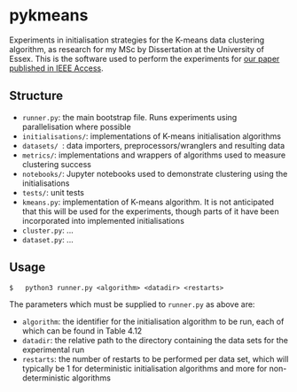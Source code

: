 # pykmeans

Experiments in initialisation strategies for the K-means data clustering algorithm, as research for my MSc by Dissertation at the University of Essex. This is the software used to perform the experiments for [our paper published in IEEE Access](https://ieeexplore.ieee.org/document/9786801).

## Structure

 - `runner.py`: the main bootstrap file. Runs experiments using parallelisation where possible
 - `initialisations/`: implementations of K-means initialisation algorithms
 - `datasets/ `: data importers, preprocessors/wranglers and resulting data
 - `metrics/`: implementations and wrappers of algorithms used to measure clustering success
 - `notebooks/`: Jupyter notebooks used to demonstrate clustering using the initialisations
 - `tests/`: unit tests
 - `kmeans.py`: implementation of K-means algorithm. It is not anticipated that this will be used for the experiments, though parts of it have been incorporated into implemented initialisations 
 - `cluster.py`: ...
 - `dataset.py`: ...

## Usage

``$   python3 runner.py <algorithm> <datadir> <restarts>``
 
The parameters which must be supplied to `runner.py` as above are:
 - `algorithm`: the identifier for the initialisation algorithm to be run, each of which can be found in Table 4.12
 - `datadir`: the relative path to the directory containing the data sets for the experimental run
 - `restarts`: the  number  of  restarts  to  be  performed  per  data  set,  which will typically be 1 for deterministic initialisation algorithms and more for non-deterministic algorithms


